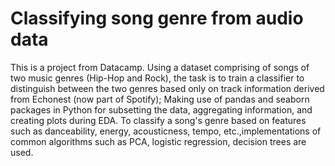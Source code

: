 # Classifying song genre from audio data

 This is a project from Datacamp.
 Using a dataset comprising of songs of two music genres (Hip-Hop and Rock),
 the task is to train a classifier to distinguish between the two genres based only on track information derived from Echonest (now part of Spotify);
 Making use of pandas and seaborn packages in Python for subsetting the data, aggregating information, and creating plots during EDA.
 To classify a song's genre based on features such as danceability, energy, acousticness, tempo, etc.,implementations of common algorithms such as PCA, logistic regression, decision trees are used.

